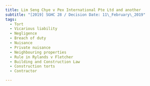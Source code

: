 ```yaml
---
title: Lim Seng Chye v Pex International Pte Ltd and another
subtitle: "[2019] SGHC 28 / Decision Date: 11\_February\_2019"
tags:
  - Tort
  - Vicarious liability
  - Negligence
  - Breach of duty
  - Nuisance
  - Private nuisance
  - Neighbouring properties
  - Rule in Rylands v Fletcher
  - Building and Construction Law
  - Construction torts
  - Contractor

---
```

